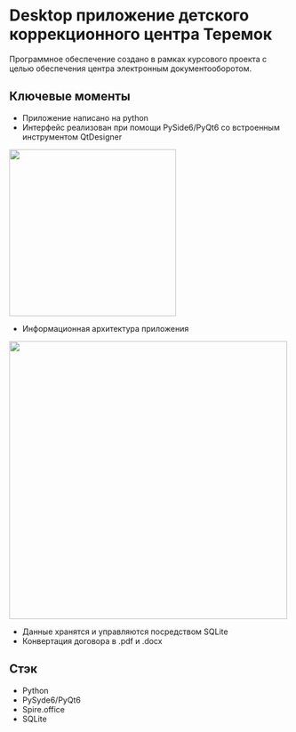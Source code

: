 # Desktop приложение детского коррекционного центра Теремок
Программное обеспечение создано в рамках курсового проекта с целью обеспечения центра электронным документооборотом.

## Ключевые моменты
- Приложение написано на python
- Интерфейс реализован при помощи PySide6/PyQt6 со встроенным инструментом QtDesigner
<img src="https://github.com/user-attachments/assets/66395545-b40c-4f80-b6cc-3fd6826ef823" height="300"/>

- Информационная архитектура приложения
<img src="https://github.com/user-attachments/assets/857670cc-1720-40fd-8b3b-8f769c103ddd" height="500"/>

- Данные хранятся и управляются посредством SQLite
- Конвертация договора в .pdf и .docx

## Стэк
- Python
- PySyde6/PyQt6
- Spire.office
- SQLite
